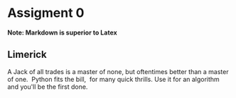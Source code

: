 # Assigment 0

**Note: Markdown is superior to Latex**

## Limerick

A Jack of all trades is a master of none,
but oftentimes better than a master of one.
​	Python fits the bill,
​	for many quick thrills.
Use it for an algorithm and you'll be the first done.